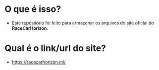 # O que é isso?
- Este repositório foi feito para armazenar os arquivos do site oficial do **RaceCarHorizon**.
# Qual é o link/url do site?
- https://racecarhorizon.ml/
